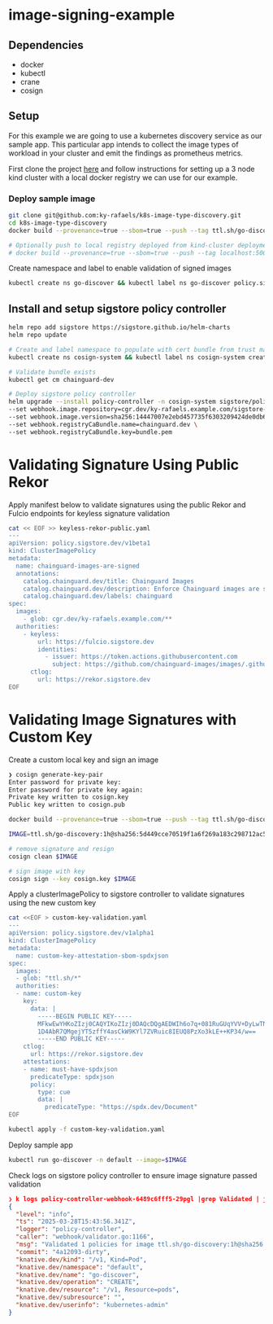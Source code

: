 # image-signing-example

## Dependencies
- docker
- kubectl
- crane
- cosign
<!-- - syft -->

## Setup 

For this example we are going to use a kubernetes discovery service as our sample app. This particular app intends to collect the image types of workload in your cluster and emit the findings as prometheus metrics.

First clone the project [here](git@github.com:ky-rafaels/kind-cluster.git) and follow instructions for setting up a 3 node kind cluster with a local docker registry we can use for our example.

### Deploy sample image 

```bash
git clone git@github.com:ky-rafaels/k8s-image-type-discovery.git
cd k8s-image-type-discovery
docker build --provenance=true --sbom=true --push --tag ttl.sh/go-discovery:1h .

# Optionally push to local registry deployed from kind-cluster deployment steps
# docker build --provenance=true --sbom=true --push --tag localhost:5000/go-discovery:v1 .
```

Create namespace and label to enable validation of signed images

```bash
kubectl create ns go-discover && kubectl label ns go-discover policy.sigstore.dev/include="true"
```

## Install and setup sigstore policy controller

```bash
helm repo add sigstore https://sigstore.github.io/helm-charts
helm repo update

# Create and label namespace to populate with cert bundle from trust manager
kubectl create ns cosign-system && kubectl label ns cosign-system create-certs="true"

# Validate bundle exists
kubectl get cm chainguard-dev

# Deploy sigstore policy controller
helm upgrade --install policy-controller -n cosign-system sigstore/policy-controller \
--set webhook.image.repository=cgr.dev/ky-rafaels.example.com/sigstore-policy-controller:0.12 \
--set webhook.image.version=sha256:14447007e2ebd457735f6303209424de0db6ad477e12a98c89b2bfceb1ac0026 \
--set webhook.registryCaBundle.name=chainguard.dev \
--set webhook.registryCaBundle.key=bundle.pem
```

# Validating Signature Using Public Rekor

Apply manifest below to validate signatures using the public Rekor and Fulcio endpoints for keyless signature validation

```bash
cat << EOF >> keyless-rekor-public.yaml
---
apiVersion: policy.sigstore.dev/v1beta1
kind: ClusterImagePolicy
metadata:
  name: chainguard-images-are-signed
  annotations:
    catalog.chainguard.dev/title: Chainguard Images
    catalog.chainguard.dev/description: Enforce Chainguard images are signed
    catalog.chainguard.dev/labels: chainguard
spec:
  images:
    - glob: cgr.dev/ky-rafaels.example.com/**
  authorities:
    - keyless:
        url: https://fulcio.sigstore.dev
        identities:
          - issuer: https://token.actions.githubusercontent.com
            subject: https://github.com/chainguard-images/images/.github/workflows/release.yaml@refs/heads/main
      ctlog:
        url: https://rekor.sigstore.dev
EOF
```

# Validating Image Signatures with Custom Key

Create a custom local key and sign an image

```bash
❯ cosign generate-key-pair
Enter password for private key:
Enter password for private key again:
Private key written to cosign.key
Public key written to cosign.pub

docker build --provenance=true --sbom=true --push --tag ttl.sh/go-discovery:1h .

IMAGE=ttl.sh/go-discovery:1h@sha256:5d449cce70519f1a6f269a183c298712ac55131a14e48bbe2077f8cff02bf112

# remove signature and resign
cosign clean $IMAGE

# sign image with key
cosign sign --key cosign.key $IMAGE
```

Apply a clusterImagePolicy to sigstore controller to validate signatures using the new custom key 

```bash
cat <<EOF > custom-key-validation.yaml
---
apiVersion: policy.sigstore.dev/v1alpha1
kind: ClusterImagePolicy
metadata:
  name: custom-key-attestation-sbom-spdxjson
spec:
  images:
  - glob: "ttl.sh/*"
  authorities:
  - name: custom-key
    key:
      data: |
        -----BEGIN PUBLIC KEY-----
        MFkwEwYHKoZIzj0CAQYIKoZIzj0DAQcDQgAEDWIh6o7q+081RuGUqYVV+DyLwTNV
        1D4AbR7QMgejYT5zffY4asCkW9KYl7ZVRuic8IEUQ8PzXo3kLE++KP34/w==
        -----END PUBLIC KEY-----
    ctlog:
      url: https://rekor.sigstore.dev
    attestations:
    - name: must-have-spdxjson
      predicateType: spdxjson
      policy:
        type: cue
        data: |
          predicateType: "https://spdx.dev/Document"
EOF

kubectl apply -f custom-key-validation.yaml
```

Deploy sample app

```bash
kubectl run go-discover -n default --image=$IMAGE
```

Check logs on sigstore policy controller to ensure image signature passed validation

```json
❯ k logs policy-controller-webhook-6489c6fff5-29pgl |grep Validated | jq
{
  "level": "info",
  "ts": "2025-03-28T15:43:56.341Z",
  "logger": "policy-controller",
  "caller": "webhook/validator.go:1166",
  "msg": "Validated 1 policies for image ttl.sh/go-discovery:1h@sha256:5d449cce70519f1a6f269a183c298712ac55131a14e48bbe2077f8cff02bf112",
  "commit": "4a12093-dirty",
  "knative.dev/kind": "/v1, Kind=Pod",
  "knative.dev/namespace": "default",
  "knative.dev/name": "go-discover",
  "knative.dev/operation": "CREATE",
  "knative.dev/resource": "/v1, Resource=pods",
  "knative.dev/subresource": "",
  "knative.dev/userinfo": "kubernetes-admin"
}
```